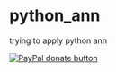 # python_ann
trying to apply python ann

<span class="badge-paypal"><a href="https://www.paypal.com/cgi-bin/webscr?cmd=_s-xclick&hosted_button_id=TDZEXKY39EMXJ" title="Donate to this project using Paypal"><img src="https://img.shields.io/badge/paypal-donate-yellow.svg" alt="PayPal donate button" /></a></span>



